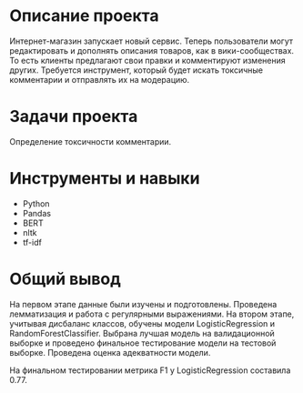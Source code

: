 
# Описание проекта
Интернет-магазин запускает новый сервис. Теперь пользователи могут редактировать и дополнять описания товаров, как в вики-сообществах. То есть клиенты предлагают свои правки и комментируют изменения других. Требуется инструмент, который будет искать токсичные комментарии и отправлять их на модерацию.

# Задачи проекта
Определение токсичности комментарии.

# Инструменты и навыки
- Python
- Pandas
- BERT 
- nltk
- tf-idf

# Общий вывод
На первом этапе данные были изучены и подготовлены. Проведена лемматизация и работа с регулярными выражениями. На втором этапе, учитывая дисбаланс классов, обучены модели LogisticRegression и RandomForestClassifier. Выбрана лучшая модель на валидационной выборке и проведено финальное тестирование модели на тестовой выборке. Проведена оценка адекватности модели.

На финальном тестировании метрика F1 у LogisticRegression составила 0.77.
